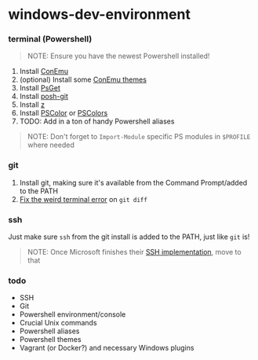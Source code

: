 # windows-dev-environment

### terminal (Powershell)

> NOTE: Ensure you have the newest Powershell installed!

1. Install [ConEmu](https://github.com/Maximus5/ConEmu)
2. (optional) Install some [ConEmu themes](https://github.com/joonro/ConEmu-Color-Themes)
3. Install [PsGet](http://psget.net/)
4. Install [posh-git](https://github.com/dahlbyk/posh-git)
5. Install [z](https://github.com/vincpa/z)
6. Install [PSColor](https://github.com/Davlind/PSColor) or [PSColors](https://github.com/ecsousa/PSColors)
6. TODO: Add in a ton of handy Powershell aliases

> NOTE: Don't forget to `Import-Module` specific PS modules in `$PROFILE` where needed

### git

1. Install git, making sure it's available from the Command Prompt/added to the PATH
2. [Fix the weird terminal error](http://stackoverflow.com/questions/7949956/why-does-git-diff-on-windows-warn-that-the-terminal-is-not-fully-functional) on `git diff`

### ssh

Just make sure `ssh` from the git install is added to the PATH, just like `git` is!

> NOTE: Once Microsoft finishes their [SSH implementation](https://github.com/PowerShell/Win32-OpenSSH), move to that

### todo

- SSH
- Git
- Powershell environment/console
- Crucial Unix commands
- Powershell aliases
- Powershell themes
- Vagrant (or Docker?) and necessary Windows plugins
